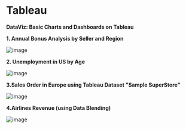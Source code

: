 # Tableau

**DataViz: Basic Charts and Dashboards on Tableau**


**1. Annual Bonus Analysis by Seller and Region**

![image](https://user-images.githubusercontent.com/64870434/90909510-361d6e80-e3ac-11ea-87c6-aefce9247cea.png)


**2. Unemployment in US by Age**

![image](https://user-images.githubusercontent.com/64870434/90909933-ebe8bd00-e3ac-11ea-8961-08c73da37ce6.png)


**3.Sales Order in Europe using Tableau Dataset "Sample SuperStore"**

![image](https://user-images.githubusercontent.com/64870434/90911237-0de33f00-e3af-11ea-8c3f-d1309e34e56e.png)


**4.Airlines Revenue (using Data Blending)**

![image](https://user-images.githubusercontent.com/64870434/90909326-f8204a80-e3ab-11ea-88c5-1c6daff3e48e.png)
